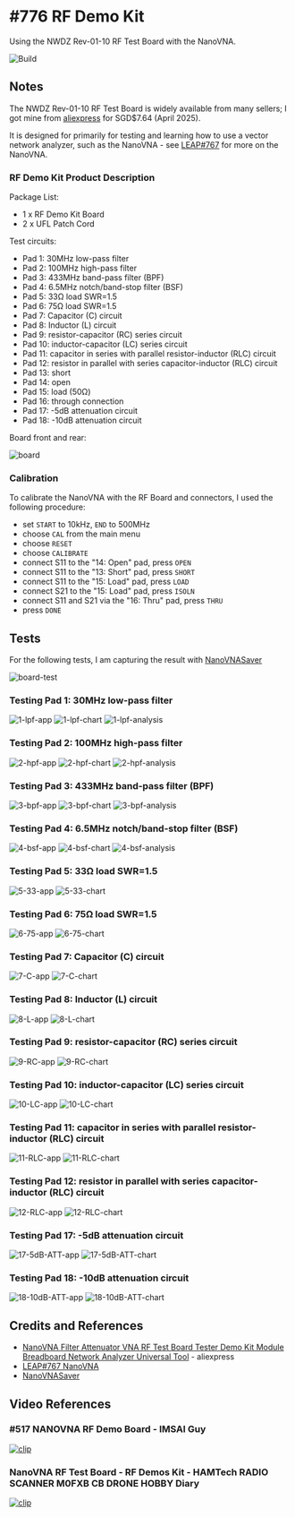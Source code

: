 # #776 RF Demo Kit

Using the NWDZ Rev-01-10 RF Test Board with the NanoVNA.

![Build](./assets/RFDemoKit_build.jpg?raw=true)

## Notes

The NWDZ Rev-01-10 RF Test Board is widely available from many sellers; I got mine from
[aliexpress](https://www.aliexpress.com/item/1005005622482238.html) for SGD$7.64 (April 2025).

It is designed for primarily for testing  and learning how to use a vector network analyzer,
such as the NanoVNA - see [LEAP#767](../) for more on the NanoVNA.

### RF Demo Kit Product Description

Package List:

* 1 x RF Demo Kit Board
* 2 x UFL Patch Cord

Test circuits:

* Pad 1: 30MHz low-pass filter
* Pad 2: 100MHz high-pass filter
* Pad 3: 433MHz band-pass filter (BPF)
* Pad 4: 6.5MHz notch/band-stop filter (BSF)
* Pad 5: 33Ω load SWR=1.5
* Pad 6: 75Ω load SWR=1.5
* Pad 7: Capacitor (C) circuit
* Pad 8: Inductor (L) circuit
* Pad 9: resistor-capacitor (RC) series circuit
* Pad 10: inductor-capacitor (LC) series circuit
* Pad 11: capacitor in series with parallel resistor-inductor (RLC) circuit
* Pad 12: resistor in parallel with series capacitor-inductor (RLC) circuit
* Pad 13: short
* Pad 14: open
* Pad 15: load (50Ω)
* Pad 16: through connection
* Pad 17: -5dB attenuation circuit
* Pad 18: -10dB attenuation circuit

Board front and rear:

![board](./assets/board.jpg)

### Calibration

To calibrate the NanoVNA with the RF Board and connectors,
I used the following procedure:

* set `START` to 10kHz, `END` to 500MHz
* choose `CAL` from the main menu
* choose `RESET`
* choose `CALIBRATE`
* connect S11 to the "14: Open" pad, press `OPEN`
* connect S11 to the "13: Short" pad, press `SHORT`
* connect S11 to the "15: Load" pad, press `LOAD`
* connect S21 to the "15: Load" pad, press `ISOLN`
* connect S11 and S21 via the "16: Thru" pad, press `THRU`
* press `DONE`

## Tests

For the following tests, I am capturing the result with [NanoVNASaver](https://github.com/NanoVNA-Saver/nanovna-saver)

![board-test](./assets/board-test.jpg)

### Testing Pad 1: 30MHz low-pass filter

![1-lpf-app](./assets/1-lpf-app.png)
![1-lpf-chart](./assets/1-lpf-chart.png)
![1-lpf-analysis](./assets/1-lpf-analysis.png)

### Testing Pad 2: 100MHz high-pass filter

![2-hpf-app](./assets/2-hpf-app.png)
![2-hpf-chart](./assets/2-hpf-chart.png)
![2-hpf-analysis](./assets/2-hpf-analysis.png)

### Testing Pad 3: 433MHz band-pass filter (BPF)

![3-bpf-app](./assets/3-bpf-app.png)
![3-bpf-chart](./assets/3-bpf-chart.png)
![3-bpf-analysis](./assets/3-bpf-analysis.png)

### Testing Pad 4: 6.5MHz notch/band-stop filter (BSF)

![4-bsf-app](./assets/4-bsf-app.png)
![4-bsf-chart](./assets/4-bsf-chart.png)
![4-bsf-analysis](./assets/4-bsf-analysis.png)

### Testing Pad 5: 33Ω load SWR=1.5

![5-33-app](./assets/5-33-app.png)
![5-33-chart](./assets/5-33-chart.png)

### Testing Pad 6: 75Ω load SWR=1.5

![6-75-app](./assets/6-75-app.png)
![6-75-chart](./assets/6-75-chart.png)

### Testing Pad 7: Capacitor (C) circuit

![7-C-app](./assets/7-C-app.png)
![7-C-chart](./assets/7-C-chart.png)

### Testing Pad 8: Inductor (L) circuit

![8-L-app](./assets/8-L-app.png)
![8-L-chart](./assets/8-L-chart.png)

### Testing Pad 9: resistor-capacitor (RC) series circuit

![9-RC-app](./assets/9-RC-app.png)
![9-RC-chart](./assets/9-RC-chart.png)

### Testing Pad 10: inductor-capacitor (LC) series circuit

![10-LC-app](./assets/10-LC-app.png)
![10-LC-chart](./assets/10-LC-chart.png)

### Testing Pad 11: capacitor in series with parallel resistor-inductor (RLC) circuit

![11-RLC-app](./assets/11-RLC-app.png)
![11-RLC-chart](./assets/11-RLC-chart.png)

### Testing Pad 12: resistor in parallel with series capacitor-inductor (RLC) circuit

![12-RLC-app](./assets/12-RLC-app.png)
![12-RLC-chart](./assets/12-RLC-chart.png)

### Testing Pad 17: -5dB attenuation circuit

![17-5dB-ATT-app](./assets/17-5dB-ATT-app.png)
![17-5dB-ATT-chart](./assets/17-5dB-ATT-chart.png)

### Testing Pad 18: -10dB attenuation circuit

![18-10dB-ATT-app](./assets/18-10dB-ATT-app.png)
![18-10dB-ATT-chart](./assets/18-10dB-ATT-chart.png)

## Credits and References

* [NanoVNA Filter Attenuator VNA RF Test Board Tester Demo Kit Module Breadboard Network Analyzer Universal Tool](https://www.aliexpress.com/item/1005005622482238.html) - aliexpress
* [LEAP#767 NanoVNA](../)
* [NanoVNASaver](https://github.com/NanoVNA-Saver/nanovna-saver)

## Video References

### #517 NANOVNA RF Demo Board - IMSAI Guy

[![clip](https://img.youtube.com/vi/SneOI7l5Kw4/0.jpg)](https://www.youtube.com/watch?v=SneOI7l5Kw4)

### NanoVNA RF Test Board - RF Demos Kit - HAMTech RADIO SCANNER M0FXB CB DRONE HOBBY Diary

[![clip](https://img.youtube.com/vi/4clpEKJrBWY/0.jpg)](https://www.youtube.com/watch?v=4clpEKJrBWY)

